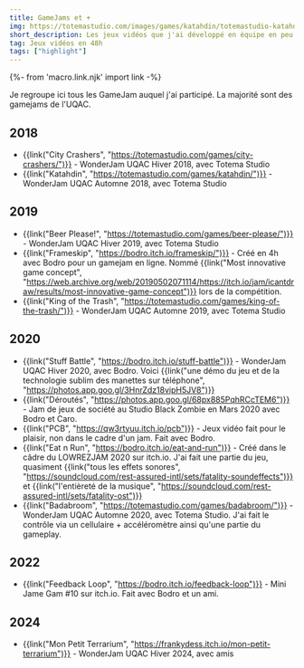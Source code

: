 ```yaml
---
title: GameJams et +
img: https://totemastudio.com/images/games/katahdin/totemastudio-katahdin-header.png
short_description: Les jeux vidéos que j'ai développé en équipe en peu de temps
tag: Jeux vidéos en 48h
tags: ["highlight"]
---
```


{%- from 'macro.link.njk' import link -%}

Je regroupe ici tous les GameJam auquel j'ai participé. La majorité sont des gamejams de l'UQAC.

## 2018

- {{link("City Crashers", "https://totemastudio.com/games/city-crashers/")}} - WonderJam UQAC Hiver 2018, avec Totema Studio
- {{link("Katahdin", "https://totemastudio.com/games/katahdin/")}} - WonderJam UQAC Automne 2018, avec Totema Studio

## 2019
- {{link("Beer Please!", "https://totemastudio.com/games/beer-please/")}} - WonderJam UQAC Hiver 2019, avec Totema Studio
- {{link("Frameskip", "https://bodro.itch.io/frameskip/")}} - Créé en 4h avec Bodro pour un gamejam en ligne. Nommé {{link("Most innovative game concept", "https://web.archive.org/web/20190502071114/https://itch.io/jam/icantdraw/results/most-innovative-game-concept")}} lors de la compétition.
- {{link("King of the Trash", "https://totemastudio.com/games/king-of-the-trash/")}} - WonderJam UQAC Automne 2019, avec Totema Studio

## 2020
- {{link("Stuff Battle", "https://bodro.itch.io/stuff-battle")}} - WonderJam UQAC Hiver 2020, avec Bodro. Voici {{link("une démo du jeu et de la technologie sublim des manettes sur téléphone", "https://photos.app.goo.gl/3HnrZdz18vipH5JV8")}}
- {{link("Déroutés", "https://photos.app.goo.gl/68px885PqhRCcTEM6")}} - Jam de jeux de société au Studio Black Zombie en Mars 2020 avec Bodro et Caro.
- {{link("PCB", "https://qw3rtyuu.itch.io/pcb")}} - Jeux vidéo fait pour le plaisir, non dans le cadre d'un jam. Fait avec Bodro.
- {{link("Eat n Run", "https://bodro.itch.io/eat-and-run")}} - Créé dans le câdre du LOWREZJAM 2020 sur itch.io. J'ai fait une partie du jeu, quasiment {{link("tous les effets sonores", "https://soundcloud.com/rest-assured-intl/sets/fatality-soundeffects")}} et {{link("l'entièreté de la musique", "https://soundcloud.com/rest-assured-intl/sets/fatality-ost")}}
- {{link("Badabroom", "https://totemastudio.com/games/badabroom/")}} - WonderJam UQAC Automne 2020, avec Totema Studio. J'ai fait le contrôle via un cellulaire + accéléromètre ainsi qu'une partie du gameplay.

## 2022

- {{link("Feedback Loop", "https://bodro.itch.io/feedback-loop")}} - Mini Jame Gam #10 sur itch.io. Fait avec Bodro et un ami.

## 2024

- {{link("Mon Petit Terrarium", "https://frankydess.itch.io/mon-petit-terrarium")}} - WonderJam UQAC Hiver 2024, avec amis
